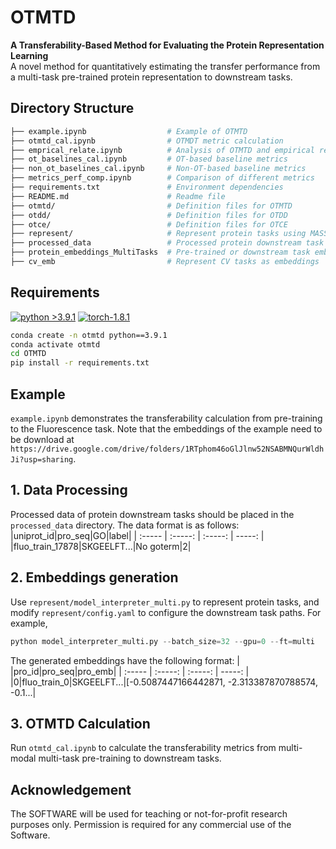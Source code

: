 # OTMTD
**A Transferability-Based Method for Evaluating the Protein Representation Learning** \
A novel method for quantitatively estimating the transfer performance from a multi-task pre-trained protein representation to downstream tasks.

## Directory Structure
```bash
├── example.ipynb                  # Example of OTMTD
├── otmtd_cal.ipynb                # OTMDT metric calculation
├── emprical_relate.ipynb          # Analysis of OTMTD and empirical results correlation
├── ot_baselines_cal.ipynb         # OT-based baseline metrics
├── non_ot_baselines_cal.ipynb     # Non-OT-based baseline metrics
├── metrics_perf_comp.ipynb        # Comparison of different metrics
├── requirements.txt               # Environment dependencies
├── README.md                      # Readme file
├── otmtd/                         # Definition files for OTMTD
├── otdd/                          # Definition files for OTDD
├── otce/                          # Definition files for OTCE
├── represent/                     # Represent protein tasks using MASSA
├── processed_data                 # Processed protein downstream task text data
├── protein_embeddings_MultiTasks  # Pre-trained or downstream task embeddings
├── cv_emb                         # Represent CV tasks as embeddings
```

## Requirements
[![python >3.9.1](https://img.shields.io/badge/python-3.9.1-brightgreen)](https://www.python.org/) [![torch-1.8.1](https://img.shields.io/badge/torch-1.8.1-orange)](https://github.com/pytorch/pytorch)

```bash
conda create -n otmtd python==3.9.1
conda activate otmtd
cd OTMTD
pip install -r requirements.txt
```

## Example
`example.ipynb` demonstrates the transferability calculation from pre-training to the Fluorescence task.
Note that the embeddings of the example need to be download at \
`https://drive.google.com/drive/folders/1RTphom46oGlJlnw52NSABMNQurWldhJi?usp=sharing`.

## 1. Data Processing
Processed data of protein downstream tasks should be placed in the `processed_data` directory. The data format is as follows:
|uniprot_id|pro_seq|GO|label|
| :----- | :-----: | :-----: | -----: |
|fluo_train_17878|SKGEELFT...|No goterm|2|

## 2. Embeddings generation
Use `represent/model_interpreter_multi.py` to represent protein tasks, and modify `represent/config.yaml` to configure the downstream task paths. For example,
```python
python model_interpreter_multi.py --batch_size=32 --gpu=0 --ft=multi
```
The generated embeddings have the following format:
| |pro_id|pro_seq|pro_emb|
| :----- | :-----: | :-----: | -----: |
|0|fluo_train_0|SKGEELFT...|[-0.5087447166442871, -2.313387870788574, -0.1...|

## 3. OTMTD Calculation
Run `otmtd_cal.ipynb` to calculate the transferability metrics from multi-modal multi-task pre-training to downstream tasks.

## Acknowledgement
The SOFTWARE will be used for teaching or not-for-profit research purposes only. Permission is required for any commercial use of the Software.
